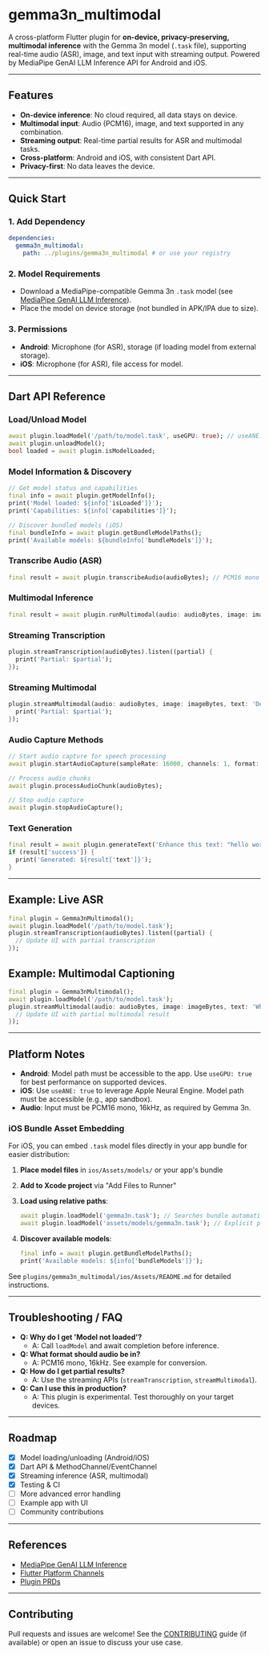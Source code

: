 # gemma3n_multimodal

A cross-platform Flutter plugin for **on-device, privacy-preserving, multimodal inference** with the Gemma 3n model (`.task` file), supporting real-time audio (ASR), image, and text input with streaming output. Powered by MediaPipe GenAI LLM Inference API for Android and iOS.

---

## Features
- **On-device inference**: No cloud required, all data stays on device.
- **Multimodal input**: Audio (PCM16), image, and text supported in any combination.
- **Streaming output**: Real-time partial results for ASR and multimodal tasks.
- **Cross-platform**: Android and iOS, with consistent Dart API.
- **Privacy-first**: No data leaves the device.

---

## Quick Start

### 1. Add Dependency
```yaml
dependencies:
  gemma3n_multimodal:
    path: ../plugins/gemma3n_multimodal # or use your registry
```

### 2. Model Requirements
- Download a MediaPipe-compatible Gemma 3n `.task` model (see [MediaPipe GenAI LLM Inference](https://ai.google.dev/edge/mediapipe/solutions/genai/llm_inference)).
- Place the model on device storage (not bundled in APK/IPA due to size).

### 3. Permissions
- **Android**: Microphone (for ASR), storage (if loading model from external storage).
- **iOS**: Microphone (for ASR), file access for model.

---

## Dart API Reference

### Load/Unload Model
```dart
await plugin.loadModel('/path/to/model.task', useGPU: true); // useANE: true for iOS
await plugin.unloadModel();
bool loaded = await plugin.isModelLoaded;
```

### Model Information & Discovery
```dart
// Get model status and capabilities
final info = await plugin.getModelInfo();
print('Model loaded: ${info['isLoaded']}');
print('Capabilities: ${info['capabilities']}');

// Discover bundled models (iOS)
final bundleInfo = await plugin.getBundleModelPaths();
print('Available models: ${bundleInfo['bundleModels']}');
```

### Transcribe Audio (ASR)
```dart
final result = await plugin.transcribeAudio(audioBytes); // PCM16 mono 16kHz
```

### Multimodal Inference
```dart
final result = await plugin.runMultimodal(audio: audioBytes, image: imageBytes, text: 'Describe this');
```

### Streaming Transcription
```dart
plugin.streamTranscription(audioBytes).listen((partial) {
  print('Partial: $partial');
});
```

### Streaming Multimodal
```dart
plugin.streamMultimodal(audio: audioBytes, image: imageBytes, text: 'Describe this').listen((partial) {
  print('Partial: $partial');
});
```

### Audio Capture Methods
```dart
// Start audio capture for speech processing
await plugin.startAudioCapture(sampleRate: 16000, channels: 1, format: 'pcm16');

// Process audio chunks
await plugin.processAudioChunk(audioBytes);

// Stop audio capture
await plugin.stopAudioCapture();
```

### Text Generation
```dart
final result = await plugin.generateText('Enhance this text: "hello world"', maxTokens: 100);
if (result['success']) {
  print('Generated: ${result['text']}');
}
```

---

## Example: Live ASR
```dart
final plugin = Gemma3nMultimodal();
await plugin.loadModel('/path/to/model.task');
plugin.streamTranscription(audioBytes).listen((partial) {
  // Update UI with partial transcription
});
```

## Example: Multimodal Captioning
```dart
final plugin = Gemma3nMultimodal();
await plugin.loadModel('/path/to/model.task');
plugin.streamMultimodal(audio: audioBytes, image: imageBytes, text: 'What is happening?').listen((partial) {
  // Update UI with partial multimodal result
});
```

---

## Platform Notes
- **Android**: Model path must be accessible to the app. Use `useGPU: true` for best performance on supported devices.
- **iOS**: Use `useANE: true` to leverage Apple Neural Engine. Model path must be accessible (e.g., app sandbox).
- **Audio**: Input must be PCM16 mono, 16kHz, as required by Gemma 3n.

### iOS Bundle Asset Embedding

For iOS, you can embed `.task` model files directly in your app bundle for easier distribution:

1. **Place model files** in `ios/Assets/models/` or your app's bundle
2. **Add to Xcode project** via "Add Files to Runner" 
3. **Load using relative paths**:
   ```dart
   await plugin.loadModel('gemma3n.task'); // Searches bundle automatically
   await plugin.loadModel('assets/models/gemma3n.task'); // Explicit path
   ```

4. **Discover available models**:
   ```dart
   final info = await plugin.getBundleModelPaths();
   print('Available models: ${info['bundleModels']}');
   ```

See `plugins/gemma3n_multimodal/ios/Assets/README.md` for detailed instructions.

---

## Troubleshooting / FAQ
- **Q: Why do I get 'Model not loaded'?**
  - A: Call `loadModel` and await completion before inference.
- **Q: What format should audio be in?**
  - A: PCM16 mono, 16kHz. See example for conversion.
- **Q: How do I get partial results?**
  - A: Use the streaming APIs (`streamTranscription`, `streamMultimodal`).
- **Q: Can I use this in production?**
  - A: This plugin is experimental. Test thoroughly on your target devices.

---

## Roadmap
- [x] Model loading/unloading (Android/iOS)
- [x] Dart API & MethodChannel/EventChannel
- [x] Streaming inference (ASR, multimodal)
- [x] Testing & CI
- [ ] More advanced error handling
- [ ] Example app with UI
- [ ] Community contributions

---

## References
- [MediaPipe GenAI LLM Inference](https://ai.google.dev/edge/mediapipe/solutions/genai/llm_inference)
- [Flutter Platform Channels](https://docs.flutter.dev/platform-integration/platform-channels)
- [Plugin PRDs](./prd/)

---

## Contributing
Pull requests and issues are welcome! See the [CONTRIBUTING](CONTRIBUTING.md) guide (if available) or open an issue to discuss your use case.

